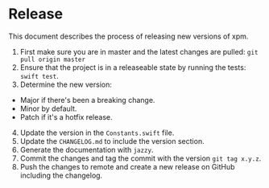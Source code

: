 # Release

This document describes the process of releasing new versions of xpm.

1.  First make sure you are in master and the latest changes are pulled: `git pull origin master`
2.  Ensure that the project is in a releaseable state by running the tests: `swift test`.
3.  Determine the new version:

- Major if there's been a breaking change.
- Minor by default.
- Patch if it's a hotfix release.

4.  Update the version in the `Constants.swift` file.
5.  Update the `CHANGELOG.md` to include the version section.
6.  Generate the documentation with `jazzy`.
7.  Commit the changes and tag the commit with the version `git tag x.y.z`.
8.  Push the changes to remote and create a new release on GitHub including the changelog.
